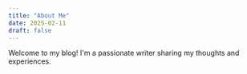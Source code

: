 ```yaml
---
title: "About Me"
date: 2025-02-11
draft: false
---
```


Welcome to my blog! I'm a passionate writer sharing my thoughts and experiences.